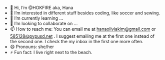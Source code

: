 - 👋 Hi, I’m @HOKFIRE aka, Hana
- 👀 I’m interested in different stuff besides coding, like soccer and sewing. 
- 🌱 I’m currently learning ...
- 💞️ I’m looking to collaborate on ...
- 📫 How to reach me: You can email me at hanaoliviakim@gmail.com or 585128@pvpusd.net . I suggest emailing me at the first one instead of the second one. I check the my inbox in the first one more often. 
- 😄 Pronouns: she/her
- ⚡ Fun fact: I live right next to the beach.

<!---
HOKFIRE/HOKFIRE is a ✨ special ✨ repository because its `README.md` (this file) appears on your GitHub profile.
You can click the Preview link to take a look at your changes.
--->
